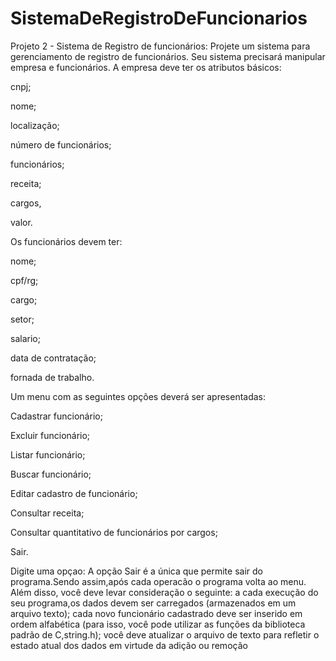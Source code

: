 # SistemaDeRegistroDeFuncionarios

Projeto 2 - Sistema de Registro de funcionários: Projete um sistema para gerenciamento de
registro de funcionários. Seu sistema precisará manipular empresa e funcionários.
A empresa deve ter os atributos básicos:

cnpj;

nome;

localização;

número de funcionários;

funcionários;

receita;

cargos,

valor.

Os funcionários devem ter:

nome;

cpf/rg;

cargo;

setor;

salario;

data de contratação;

fornada de trabalho.

Um menu com as seguintes opções deverá ser apresentadas:

Cadastrar funcionário;

Excluir funcionário;

Listar funcionário;

Buscar funcionário;

Editar cadastro de funcionário;

Consultar receita;

Consultar quantitativo de funcionários por cargos;

Sair.

Digite uma opçao:
A opção Sair é a única que permite sair do programa.Sendo assim,após cada operacão o programa volta ao menu. Além disso, você deve levar consideração o seguinte: a cada execução do seu programa,os dados devem ser carregados (armazenados em um arquivo texto); cada novo funcionário cadastrado deve ser inserido em ordem alfabética (para isso, você pode utilizar as funções da biblioteca padrão de C,string.h); você deve atualizar o arquivo de texto para refletir o estado atual dos dados em virtude da adição ou remoção

